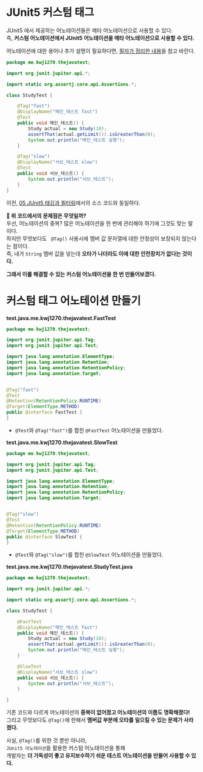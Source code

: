 # JUnit5 커스텀 태그
JUnit5 에서 제공하는 어노테이션들은 메타 어노테이션으로 사용할 수 있다.           
즉, **커스텀 어노테이션에서 JUnit5 어노테이션을 메타 어노테이션으로 사용할 수 있다.**   
    
어노테이션에 대한 용어나 추가 설명이 필요하다면, [필자가 정리한 내용](https://velog.io/@kwj1270/%EC%96%B4%EB%85%B8%ED%85%8C%EC%9D%B4%EC%85%98)을 참고 바란다.    
    
```java   
package me.kwj1270.thejavatest;

import org.junit.jupiter.api.*;

import static org.assertj.core.api.Assertions.*;

class StudyTest {

    @Tag("fast")
    @DisplayName("메인_테스트 fast")
    @Test
    public void 메인_테스트() {
        Study actual = new Study(10);
        assertThat(actual.getLimit()).isGreaterThan(0);
        System.out.println("메인_테스트 실행");
    }

    @Tag("slow")
    @DisplayName("서브_테스트 slow")
    @Test
    public void 서브_테스트() {
        System.out.println("서브_테스트");
    }
}
```
이전, [05 JUnit5 태깅과 필터링](https://github.com/springframework-sprout/THE_JAVA_TEST/blob/main/JUnit/05%20JUnit5%20%ED%83%9C%EA%B9%85%EA%B3%BC%20%ED%95%84%ED%84%B0%EB%A7%81.md)에서의 소스 코드와 동일하다.   
                
**🤔 위 코드에서의 문제점은 무엇일까?**                        
우선, 어노테이션의 중복? 많은 어노테이션을 한 번에 관리해야 하기에 그것도 맞는 말이다.                    
하지만 무엇보다도 ` @Tag()` 사용시에 멤버 값 문자열에 대한 안정성이 보장되지 않는다는 점이다.                  
즉, 내가 `String` 멤버 값을 넣는데 **오타가 나더라도 이에 대한 안전장치가 없다는 것이다.**                
        
**그래서 이를 해결할 수 있는 커스텀 어노테이션을 한 번 만들어보겠다.**         

# 커스텀 태그 어노테이션 만들기 
**test.java.me.kwj1270.thejavatest.FastTest**
```java
package me.kwj1270.thejavatest;

import org.junit.jupiter.api.Tag;
import org.junit.jupiter.api.Test;

import java.lang.annotation.ElementType;
import java.lang.annotation.Retention;
import java.lang.annotation.RetentionPolicy;
import java.lang.annotation.Target;


@Tag("fast")
@Test
@Retention(RetentionPolicy.RUNTIME)
@Target(ElementType.METHOD)
public @interface FastTest {
}
```
* `@Test`와 `@Tag("fast")`를 합친 `@FastTest` 어노테이션을 만들었다.       
    
**test.java.me.kwj1270.thejavatest.SlowTest**
```java
package me.kwj1270.thejavatest;

import org.junit.jupiter.api.Tag;
import org.junit.jupiter.api.Test;

import java.lang.annotation.ElementType;
import java.lang.annotation.Retention;
import java.lang.annotation.RetentionPolicy;
import java.lang.annotation.Target;


@Tag("slow")
@Test
@Retention(RetentionPolicy.RUNTIME)
@Target(ElementType.METHOD)
public @interface SlowTest {
}
```
* `@Test`와 `@Tag("slow")`를 합친 `@SlowTest` 어노테이션을 만들었다.     
       
**test.java.me.kwj1270.thejavatest.StudyTest.java**
```java
package me.kwj1270.thejavatest;

import org.junit.jupiter.api.*;

import static org.assertj.core.api.Assertions.*;

class StudyTest {

    @FastTest
    @DisplayName("메인_테스트 fast")
    public void 메인_테스트() {
        Study actual = new Study(10);
        assertThat(actual.getLimit()).isGreaterThan(0);
        System.out.println("메인_테스트 실행");
    }

    @SlowTest
    @DisplayName("서브_테스트 slow")
    public void 서브_테스트() {
        System.out.println("서브_테스트");
    }

}
```
기존 코드와 다르게 어노테이션의 **중복이 없어졌고 어노테이션의 이름도 명확해졌다!**             
그리고 무엇보다도 `@Tag()`에 한해서 **멤버값 부분에 오타를 일으킬 수 있는 문제가 사라졌다.**            
           
사실, `@Tag()`를 위한 것 뿐만 아니라,            
`JUnit5 어노테이션`을 활용한 커스텀 어노테이션을 통해          
개발자는 **더 가독성이 좋고 유지보수하기 쉬운 테스트 어노테이션을 만들어 사용할 수 있다.**       
